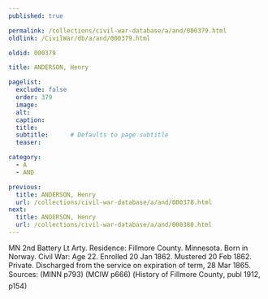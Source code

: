 ```yaml
---
published: true

permalink: /collections/civil-war-database/a/and/000379.html
oldlink: /CivilWar/db/a/and/000379.html

oldid: 000379

title: ANDERSON, Henry

pagelist:
  exclude: false
  order: 379
  image: 
  alt:
  caption:
  title:
  subtitle:      # Defaults to page subtitle
  teaser:

category: 
  - A 
  - AND

previous:
  title: ANDERSON, Henry
  url: /collections/civil-war-database/a/and/000378.html  
next:
  title: ANDERSON, Henry
  url: /collections/civil-war-database/a/and/000380.html   
---
```

MN 2nd Battery Lt Arty. Residence: Fillmore County. Minnesota. Born in Norway. Civil War: Age 22. Enrolled 20 Jan 1862. Mustered 20 Feb 1862. Private. Discharged from the service on expiration of term, 28 Mar 1865. Sources: (MINN p793) (MCIW p666) (&#147;History of Fillmore County&#148;, publ 1912, p154)
